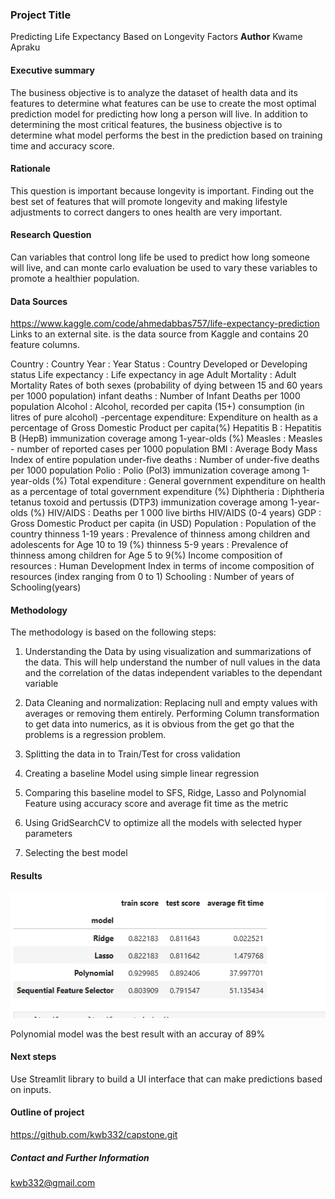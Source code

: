 ### Project Title
Predicting Life Expectancy Based on Longevity Factors
**Author**
Kwame Apraku
#### Executive summary
The business objective is to analyze the dataset of health data and its features to determine what features can be use to create the most optimal prediction model for predicting how long a person will live. In addition to determining the most critical features, the business objective is to determine what model performs the best in the prediction based on training time and accuracy score.
#### Rationale
This question is important because longevity is important.  Finding out the best set of features that will promote longevity and making lifestyle adjustments to correct dangers to ones health are very important.

#### Research Question
Can variables that control long life be used to predict how long someone will live, and can monte carlo evaluation be used to vary these variables to promote a healthier population.

#### Data Sources
https://www.kaggle.com/code/ahmedabbas757/life-expectancy-prediction Links to an external site. is the data source from Kaggle and contains 20 feature columns.

Country : Country
Year : Year
Status : Country Developed or Developing status
Life expectancy : Life expectancy in age
Adult Mortality : Adult Mortality Rates of both sexes (probability of dying between 15 and 60 years per 1000 population)
infant deaths : Number of Infant Deaths per 1000 population
Alcohol : Alcohol, recorded per capita (15+) consumption (in litres of pure alcohol) -percentage expenditure: Expenditure on health as a percentage of Gross Domestic Product per capita(%)
Hepatitis B : Hepatitis B (HepB) immunization coverage among 1-year-olds (%)
Measles : Measles - number of reported cases per 1000 population
BMI : Average Body Mass Index of entire population
under-five deaths : Number of under-five deaths per 1000 population
Polio : Polio (Pol3) immunization coverage among 1-year-olds (%)
Total expenditure : General government expenditure on health as a percentage of total government expenditure (%)
Diphtheria : Diphtheria tetanus toxoid and pertussis (DTP3) immunization coverage among 1-year-olds (%)
HIV/AIDS : Deaths per 1 000 live births HIV/AIDS (0-4 years)
GDP : Gross Domestic Product per capita (in USD)
Population : Population of the country
thinness 1-19 years : Prevalence of thinness among children and adolescents for Age 10 to 19 (%)
thinness 5-9 years : Prevalence of thinness among children for Age 5 to 9(%)
Income composition of resources : Human Development Index in terms of income composition of resources (index ranging from 0 to 1)
Schooling : Number of years of Schooling(years)

#### Methodology
The methodology is based on the following steps:

1. Understanding the Data by using visualization and summarizations of the data.  This will help understand the number of null values in the data and the correlation of the datas independent variables to the dependant variable

2. Data Cleaning and normalization:  Replacing null and empty values with averages or removing them entirely.  Performing Column transformation to get data into numerics, as it is obvious from the get go that the problems is a regression problem.
3. Splitting the data in to Train/Test for cross validation
4.  Creating a baseline Model using simple linear regression
5. Comparing this baseline model to SFS, Ridge, Lasso and Polynomial Feature using accuracy score and average fit time as the metric
6.  Using GridSearchCV to optimize all the models with selected hyper parameters
7.  Selecting the best model

#### Results
![alt text](image-1.png)

Polynomial model was the best result with an accuray of 89%

#### Next steps
Use Streamlit library to build a UI interface that can make predictions based on inputs.

#### Outline of project

https://github.com/kwb332/capstone.git



##### Contact and Further Information
kwb332@gmail.com